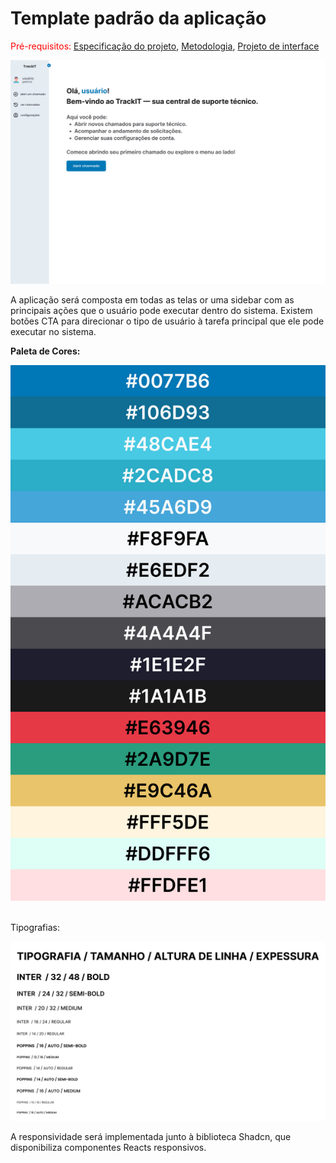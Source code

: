 # Template padrão da aplicação

<span style="color:red">Pré-requisitos: <a href="02-Especificacao.md"> Especificação do projeto</a></span>, <a href="03-Metodologia.md"> Metodologia</a>, <a href="05-Projeto-interface.md"> Projeto de interface</a>

![Template Padrão](./images/home-cliente-logado.svg)

A aplicação será composta em todas as telas or uma sidebar com as principais ações que o usuário pode executar dentro do sistema. Existem botões CTA para direcionar o tipo de usuário à tarefa principal que ele pode executar no sistema.

<b>Paleta de Cores:</b>

![Paleta de Cores](./images/paleta_de_cores.svg)

<br>Tipografias:</br>

![Tipografias](./images/estilo_de_fonte.svg)


A responsividade será implementada junto à biblioteca Shadcn, que disponibiliza componentes Reacts responsivos.
